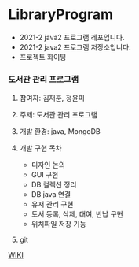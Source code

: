 # LibraryProgram

- 2021-2 java2 프로그램 레포입니다.
- 2021-2 java2 프로그램 저장소입니다.
- 프로젝트 화이팅
### 도서관 관리 프로그램

1. 참여자: 김재훈, 정윤미
2. 주제: 도서관 관리 프로그램
3. 개발 환경: java, MongoDB
4. 개발 구현 목차

   - 디자인 논의
   - GUI 구현
   - DB 컬렉션 정리
   - DB java 연결
   - 유저 관리 구현
   - 도서 등록, 삭제, 대여, 반납 구현
   - 위치파일 저장 기능

5. git

[WIKI](https://github.com/JeongYunMi/LibraryProgram/wiki)
